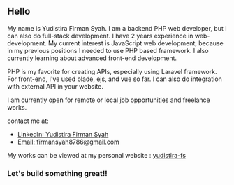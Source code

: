 ## Hello
My name is Yudistira Firman Syah. I am a backend PHP web developer, but I can also do full-stack development. I have 2 years experience in web-development. My current interest is JavaScript web development, because in my previous positions I needed to use PHP based framework. I also currently learning about advanced front-end development.

PHP is my favorite for creating APIs, especially using Laravel framework. For front-end, I've used blade, ejs, and vue so far. I can also do integration with external API in your website.

I am currently open for remote or local job opportunities and freelance works.

contact me at:
- [LinkedIn: Yudistira Firman Syah](https://www.linkedin.com/in/yudistira-firman-syah-29b456193)
- [Email: firmansyah8786@gmail.com](mailto:firmansyah8786@gmail.com)

My works can be viewed at my personal website : [yudistira-fs](https://yudistira-fs.my.id)

### Let's build something great!!
